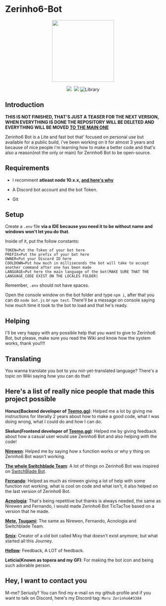 # Zerinho6-Bot

<p align="center">
  <img width="200" src="https://cdn.discordapp.com/emojis/317871174266912768.png">
</p>
<p align="center">  
  <img src="https://api.codacy.com/project/badge/Grade/6b171d4f87074da686cb6b96639b139b">
  <a href="https://discordapp.com/oauth2/authorize?client_id=332968532096843776&scope=bot&permissions=379968" target="_blank"><img
    src="https://img.shields.io/badge/invite-to%20your%20Discord%20server-7289da.svg?style=flat-square&logo=discord" alt "Invite Switchblade"></a>
  <a title="Dependencies" target="_blank" href="https://david-dm.org/zerinho6/Zerinho6-Beta/"><img src="https://david-dm.org/zerinho6/Zerinho6-Beta.svg?style=flat-square"></a>
  <img src="https://img.shields.io/badge/library-discord.js-blue.svg?style=flat-square" alt="Library">
  
</p>

## Introduction 

**THIS IS NOT FINISHED, THAT'S JUST A TEASER FOR THE NEXT VERSION, WHEN EVERYTHING IS DONE THE REPOSITORY WILL BE DELETED AND EVERYTHING WILL BE MOVED [TO THE MAIN ONE](https://github.com/zerinho6/Zerinho6-Bot)**

Zerinho6 Bot is a Lite and fast bot that' focused on personal use but available for a public build, i've been working on it for almost 3 years and because of nice people i'm learning how to make a better code and that's also a reason(not the only or main) for Zerinho6 Bot to be open-source.

## Requirements

- I recomment **atleast node 10.x.x, [and here's why](https://github.com/discordjs/discord.js/issues/1386)**

- A Discord bot account and the bot Token.
- Git

## Setup

Create a ``.env`` file **via a IDE because you need it to be without name and windows won't let you do that**.

Inside of it, put the follow constants:

```env
TOKEN=Put the Token of your bot here
PREFIX=Put the prefix of your bot here
OWNER=Put your Discord ID here
COOLDOWN=Put how much in milliseconds the bot will take to accept another command after one has been made
LANGUAGE=Put here the main language of the bot(MAKE SURE THAT THE LANGUAGE_CODE EXIST ON THE LOCALES FOLDER)
```
Remember, ``.env`` should not have spaces.

Open the console window on the bot folder and type ``npm i``, after that you can do ``node bot.js`` or ``npm test``. There'll be a message on console saying how much time it took to the bot to load and that he's ready.

## Helping

I'll be very happy with any possible help that you want to give to Zerinho6 Bot, but please, make sure you read the Wiki and know how the system works, thank you!!!!

## Translating

You wanna translate you bot to you not-yet-translated language? There's a topic on Wiki saying how you can do that!

## Here's a list of really nice people that made this project possible

**Honux(Backend developer of [Teemo.gg](https://teemo.gg/))**: Helped me a lot by giving me instructions for literally 2 years about how to make a good code, what I was doing wrong, what I could do and how I can do.

**Skelun(Frontend developer of [Teemo.gg](https://teemo.gg/))**: Helped me by giving feedback about how a casual user would use Zerinho6 Bot and also helping with the code!

**[Nirewen](https://github.com/nirewen)**: Helped me by saying how x function works or why y thing on Zerinho6 Bot wasn't working.

**[The whole Switchblade Team](https://github.com/orgs/SwitchbladeBot/people)**: A lot of things on Zerinho6 Bot was inspired on [SwitchBlade Bot](https://github.com/SwitchbladeBot/switchblade).

**[Fernando](https://github.com/fernando4578)**: Helped as much as nirewen giving a lot of help with some function not working, what is cool on code and what isn't, it also helped on the last version of Zerinho6 Bot.

**[Acnologia](https://github.com/Acnologla)**: That's being repetitive but thanks is always needed, the same as Nirewen and Fernando, i would made Zerinho6 Bot TicTacToe based on a version that he made.

**[Mete](https://github.com/metehus), [Tsugami](https://github.com/Tsugami)**: The same as Nirewen, Fernando, Acnologia and Switchblade Team.

**[Smix](https://github.com/smixqse)**: Creator of a old bot called Mixy that doesn't exist anymore, but what started all this Journey.

**[Hellow](https://github.com/HellowDSN)**: Feedback, A LOT of feedback.

**Leticia(Known as topera and my GF)**: For making the bot icon and being such adorable person.

## Hey, I want to contact you

M-me? Seriusly? You can find my e-mail on my github profile and if you want to talk on Discord, here's my Discord tag: ``Moru Zerinho6#3384``